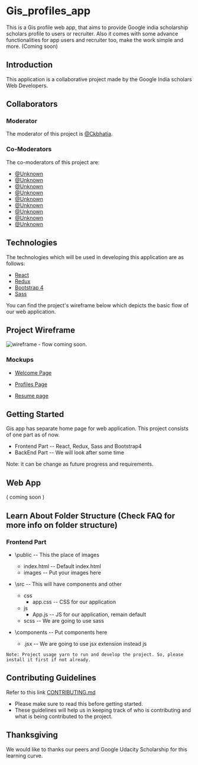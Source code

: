 # Gis_profiles_app
This is a Gis profile web app, that aims to provide Google india scholarship scholars profile to users or recruiter. Also it comes with some advance functionalities for app users and recruiter too, make the work simple and more. (Coming soon)

## Introduction

This application is a collaborative project made by the Google India scholars Web Developers.

## Collaborators

### Moderator

The moderator of this project is [@Ckbhatia](https://github.com/Ckbhatia).

### Co-Moderators

The co-moderators of this project are:

* [@Unknown](https://github.com/)
* [@Unknown](https://github.com/)
* [@Unknown](https://github.com/)
* [@Unknown](https://github.com/)
* [@Unknown](https://github.com/)
* [@Unknown](https://github.com/)
* [@Unknown](https://github.com/)
* [@Unknown](https://github.com/)
* [@Unknown](https://github.com/)

## Technologies

The technologies which will be used in developing this application are as follows:

* [React](https://reactjs.org/)
* [Redux](https://redux.js.org/)
* [Bootstrap 4](https://getbootstrap.com/)
* [Sass](https://sass-lang.com/)

You can find the project's wireframe below which depicts the basic flow of our web application.

## Project Wireframe
![wireframe - flow](https://) coming soon.

### Mockups

* [Welcome Page]()

- [Profiles Page]()

* [Resume page]()


## Getting Started
Gis app has separate home page for web application.
This project consists of one part as of now.
* Frontend Part -- React, Redux, Sass and Bootstrap4
* BackEnd Part -- We will look after some time

Note: it can be change as future progress and requirements.

## Web App
( coming soon )

## Learn About Folder Structure (Check FAQ for more info on folder structure)

### Frontend Part
* \public -- This the place of images
  - index.html -- Default index.html
  - images -- Put your images here
* \src -- This will have components and other
  - css
    - app.css   -- CSS for our application
  - js
    - App.js    -- JS for our application, remain default
  - scss        -- We are going to use sass

* \components -- Put components here
  - .jsx -- We are going to use jsx extension instead js

```
Note: Project usage yarn to run and develop the project. So, please install it first if not already.
```

## Contributing Guidelines

Refer to this link [CONTRIBUTING.md](CONTRIBUTING.md)
- Please make sure to read this before getting started.
- These guidelines will help us in keeping track of who is contributing and what is being contributed to the project.

## Thanksgiving

We would like to thanks our peers and Google Udacity Scholarship for this learning curve.